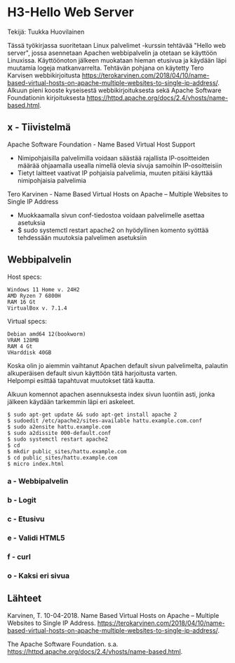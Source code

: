 # H3-Hello Web Server

Tekijä: Tuukka Huovilainen

Tässä työkirjassa suoritetaan Linux palvelimet -kurssin tehtävää "Hello web server", jossa asennetaan Apachen webbipalvelin ja otetaan se käyttöön Linuxissa. Käyttöönoton jälkeen muokataan hieman etusivua ja käydään läpi muutamia logeja matkanvarrelta. Tehtävän pohjana on käytetty Tero Karvisen webbikirjoitusta https://terokarvinen.com/2018/04/10/name-based-virtual-hosts-on-apache-multiple-websites-to-single-ip-address/. Alkuun pieni kooste kyseisestä webbikirjoituksesta sekä Apache Software Foundationin kirjoituksesta https://httpd.apache.org/docs/2.4/vhosts/name-based.html.

## x - Tiivistelmä

Apache Software Foundation - Name Based Virtual Host Support

  * Nimipohjaisilla palvelimilla voidaan säästää rajallista IP-osoitteiden määrää ohjaamalla usealla nimellä olevia sivuja samoihin IP-osoitteisiin
  * Tietyt laitteet vaativat IP pohjaisia palvelimia, muuten pitäisi käyttää nimipohjaisia palvelimia

Tero Karvinen - Name Based Virtual Hosts on Apache – Multiple Websites to Single IP Address

  * Muokkaamalla sivun conf-tiedostoa voidaan palvelimelle asettaa asetuksia
  * $ sudo systemctl restart apache2 on hyödyllinen komento syöttää tehdessään muutoksia palvelimen asetuksiin

## Webbipalvelin

Host specs:

    Windows 11 Home v. 24H2
    AMD Ryzen 7 6800H
    RAM 16 Gt
    VirtualBox v. 7.1.4

Virtual specs:

    Debian amd64 12(bookworm)
    VRAM 128MB
    RAM 4 Gt
    VHarddisk 40GB

Koska olin jo aiemmin vaihtanut Apachen default sivun palvelimelta, palautin alkuperäisen default sivun käyttöön tätä harjoitusta varten.\
Helpompi esittää tapahtuvat muutokset tätä kautta.

Alkuun komennot apachen asennuksesta index sivun luontiin asti, jonka jälkeen käydään tarkemmin läpi eri askeleet.

```
$ sudo apt-get update && sudo apt-get install apache 2
$ sudoedit /etc/apache2/sites-available hattu.example.com.conf
$ sudo a2ensite hattu.example.com
$ sudo a2dissite 000-default.conf
$ sudo systemctl restart apache2
$ cd
$ mkdir public_sites/hattu.example.com
$ cd public_sites/hattu.example.com
$ micro index.html
```

### a - Webbipalvelin


### b - Logit


### c - Etusivu


### e - Validi HTML5


### f - curl


### o - Kaksi eri sivua


## Lähteet

Karvinen, T. 10-04-2018. Name Based Virtual Hosts on Apache – Multiple Websites to Single IP Address. https://terokarvinen.com/2018/04/10/name-based-virtual-hosts-on-apache-multiple-websites-to-single-ip-address/.

The Apache Software Foundation. s.a. https://httpd.apache.org/docs/2.4/vhosts/name-based.html.
